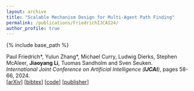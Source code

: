 ```yaml
---
layout: archive
title: "Scalable Mechanism Design for Multi-Agent Path Finding"
permalink: /publications/FriedrichIJCAI24/
author_profile: true
---
```


{% include base_path %}

Paul Friedrich\*, Yulun Zhang\*, Michael Curry, Ludwig Dierks, Stephen McAleer, **Jiaoyang Li**, Tuomas Sandholm and Sven Seuken.       
<i>International Joint Conference on Artificial Intelligence (**IJCAI**)</i>, pages 58-66, 2024.         
[[arXiv](https://arxiv.org/abs/2401.17044)]
[<a href="javascript:void(0)" onclick="(function(target, id) { if ($('#' + id).css('display') == 'block') { $('#' + id).hide('fast'); $(target).text('bibtex') } else { $('#' + id).show('fast'); $(target).text('bibtex▲') } })(this, 'bibtex-FriedrichIJCAI24');">bibtex</a>]
[[code](https://github.com/lunjohnzhang/MAPF-Mechanism)]
[[publisher](https://doi.org/10.24963/ijcai.2024/7)]            
<div id="bibtex-FriedrichIJCAI24" style="display:none">
<pre>@inproceedings{FriedrichIJCAI24,
  author    = {Paul Friedrich and Yulun Zhang and Michael Curry and Ludwig Dierks and Stephen McAleer and Jiaoyang Li and Tuomas Sandholm and Sven Seuken},
  title     = {Scalable Mechanism Design for Multi-Agent Path Finding},
  booktitle = {Proceedings of the International Joint Conference on Artificial Intelligence (IJCAI)},
  pages     = {58--66},
  doi       = {10.24963/ijcai.2024/7},
  year      = {2024}
}
</pre></div>
     
         
